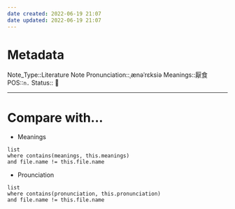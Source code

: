 ```yaml
---
date created: 2022-06-19 21:07
date updated: 2022-06-19 21:07
---
```

# Metadata

Note_Type::Literature Note
Pronunciation::ˌænəˈrɛksiə
Meanings::厭食
POS::`n.`
Status:: 👶

---

# Compare with...

- Meanings

```dataview
list
where contains(meanings, this.meanings)
and file.name != this.file.name
```

- Prounciation

```dataview
list
where contains(pronunciation, this.pronunciation)
and file.name != this.file.name
```

